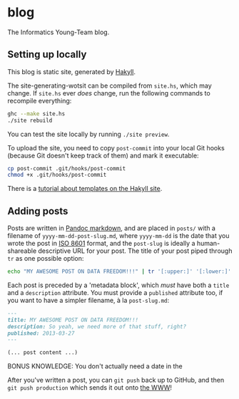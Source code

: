 blog
====

The Informatics Young-Team blog.


Setting up locally
------------------

This blog is static site, generated by [Hakyll][].

The site-generating-wotsit can be compiled from `site.hs`, which may
change. If `site.hs` ever *does* change, run the following commands
to recompile everything:

```bash
ghc --make site.hs
./site rebuild
```

You can test the site locally by running `./site preview`.

To upload the site, you need to copy `post-commit` into your local Git hooks
(because Git doesn't keep track of them) and mark it executable:

```bash
cp post-commit .git/hooks/post-commit
chmod +x .git/hooks/post-commit
```

There is a [tutorial about templates on the Hakyll site][templating].


Adding posts
------------

Posts are written in [Pandoc markdown][], and are placed in `posts/`
with a filename of `yyyy-mm-dd-post-slug.md`, where `yyyy-mm-dd` is the
date that you wrote the post in [ISO 8601][] format, and
the `post-slug` is ideally a human-shareable descriptive URL for your
post. The title of your post piped through `tr` as one possible option:

```bash
echo "MY AWESOME POST ON DATA FREEDOM!!!" | tr '[:upper:]' '[:lower:]' | tr '[:blank:]' '-' | tr --delete --complement '[:alnum:]'
```

Each post is preceded by a 'metadata block', which *must* have both
a `title` and a `description` attribute. You must provide
a `published` attribute too, if you want to have a simpler filename,
à la `post-slug.md`:

```markdown
---
title: MY AWESOME POST ON DATA FREEDOM!!!
description: So yeah, we need more of that stuff, right?
published: 2013-03-27
---

(... post content ...)
```

BONUS KNOWLEDGE: You don't actually need a date in the

After you've written a post, you can `git push` back up to GitHub, and
then `git push production` which sends it out onto [the WWW][inf-yt blog]!


<!-- references -->

[Hakyll]: http://jaspervdj.be/hakyll/
[templating]: http://jaspervdj.be/hakyll/tutorials/04-compilers.html#templates
[Pandoc markdown]: http://www.johnmacfarlane.net/pandoc/README.html#pandocs-markdown
[ISO 8601]: https://en.wikipedia.org/wiki/ISO_8601
[inf-yt blog]: http://inf-yt.org.uk/blog
